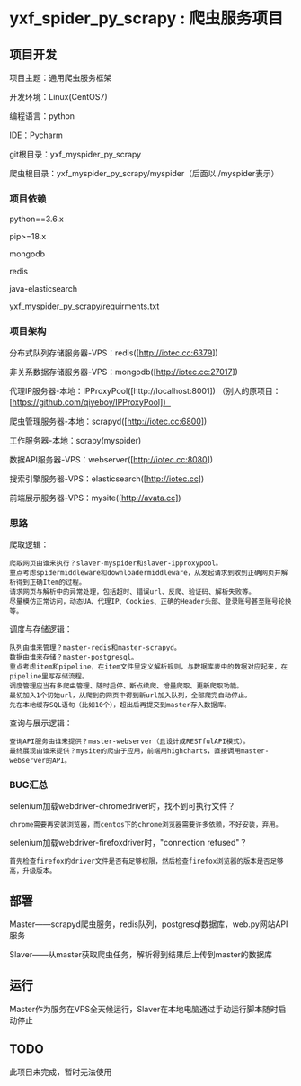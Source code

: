 yxf_spider_py_scrapy : 爬虫服务项目
=========================================================

## 项目开发

项目主题：通用爬虫服务框架  

开发环境：Linux(CentOS7)  

编程语言：python  

IDE：Pycharm  

git根目录：yxf_myspider_py_scrapy  

爬虫根目录：yxf_myspider_py_scrapy/myspider（后面以./myspider表示）  

### 项目依赖  

python==3.6.x  

pip>=18.x  

mongodb  

redis  

java-elasticsearch

yxf_myspider_py_scrapy/requirments.txt  

### 项目架构

分布式队列存储服务器-VPS：redis([http://iotec.cc:6379])  

非关系数据存储服务器-VPS：mongodb([http://iotec.cc:27017])  

代理IP服务器-本地：IPProxyPool([http://localhost:8001])  （别人的原项目：[https://github.com/qiyeboy/IPProxyPool]）  

爬虫管理服务器-本地：scrapyd([http://iotec.cc:6800])  

工作服务器-本地：scrapy(myspider)  

数据API服务器-VPS：webserver([http://iotec.cc:8080])  

搜索引擎服务器-VPS：elasticsearch([http://iotec.cc])  

前端展示服务器-VPS：mysite([http://avata.cc])  

### 思路

爬取逻辑：

	爬取网页由谁来执行？slaver-myspider和slaver-ipproxypool。
	重点考虑spidermiddleware和downloadermiddleware，从发起请求到收到正确网页并解析得到正确Item的过程。
	请求网页与解析中的异常处理，包括超时、错误url、反爬、验证码、解析失败等。
	尽量模仿正常访问，动态UA、代理IP、Cookies、正确的Header头部、登录账号甚至账号轮换等。

调度与存储逻辑：

	队列由谁来管理？master-redis和master-scrapyd。
	数据由谁来存储？master-postgresql。
	重点考虑item和pipeline，在item文件里定义解析规则，与数据库表中的数据对应起来，在pipeline里写存储流程。
	调度管理应当有多爬虫管理、随时启停、断点续爬、增量爬取、更新爬取功能。
	最初加入1个初始url，从爬到的网页中得到新url加入队列，全部爬完自动停止。
	先在本地缓存SQL语句（比如10个），超出后再提交到master存入数据库。

查询与展示逻辑：

	查询API服务由谁来提供？master-webserver（且设计成RESTfulAPI模式）。
	最终展现由谁来提供？mysite的爬虫子应用，前端用highcharts，直接调用master-webserver的API。

### BUG汇总

selenium加载webdriver-chromedriver时，找不到可执行文件？  

    chrome需要再安装浏览器，而centos下的chrome浏览器需要许多依赖，不好安装，弃用。  
    
selenium加载webdriver-firefoxdriver时，"connection refused"？  

    首先检查firefox的driver文件是否有足够权限，然后检查firefox浏览器的版本是否足够高，升级版本。  

## 部署

Master——scrapyd爬虫服务，redis队列，postgresql数据库，web.py网站API服务  

Slaver——从master获取爬虫任务，解析得到结果后上传到master的数据库  

## 运行

Master作为服务在VPS全天候运行，Slaver在本地电脑通过手动运行脚本随时启动停止  

## TODO

此项目未完成，暂时无法使用  
